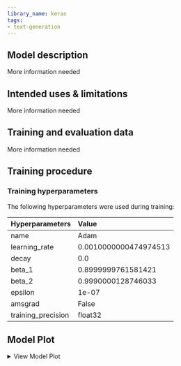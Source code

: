 ```yaml
---
library_name: keras
tags:
- text-generation
---
```


## Model description

More information needed

## Intended uses & limitations

More information needed

## Training and evaluation data

More information needed

## Training procedure

### Training hyperparameters

The following hyperparameters were used during training:

| Hyperparameters | Value |
| :-- | :-- |
| name | Adam |
| learning_rate | 0.0010000000474974513 |
| decay | 0.0 |
| beta_1 | 0.8999999761581421 |
| beta_2 | 0.9990000128746033 |
| epsilon | 1e-07 |
| amsgrad | False |
| training_precision | float32 |


 ## Model Plot

<details>
<summary>View Model Plot</summary>

![Model Image](./model.png)

</details>